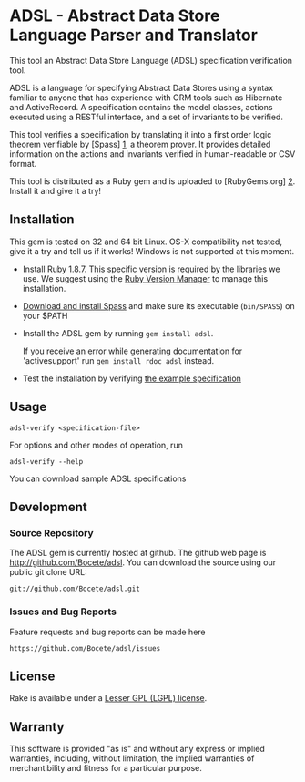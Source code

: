 ADSL - Abstract Data Store Language Parser and Translator
=========================================================

This tool an Abstract Data Store Language (ADSL) specification verification tool.

ADSL is a language for specifying Abstract Data Stores using a syntax familiar to anyone that has experience
with ORM tools such as Hibernate and ActiveRecord. A specification contains the model classes, actions executed
using a RESTful interface, and a set of invariants to be verified.

This tool verifies a specification by translating it into a first order logic theorem verifiable by [Spass] [1],
a theorem prover. It provides detailed information on the actions and invariants verified in human-readable or
CSV format.

This tool is distributed as a Ruby gem and is uploaded to [RubyGems.org] [2]. Install it and give it a try!


Installation
------------

This gem is tested on 32 and 64 bit Linux. OS-X compatibility not tested, give it a try
and tell us if it works! Windows is not supported at this moment.

 - Install Ruby 1.8.7. This specific version is required by the libraries we use. We suggest using the
   [Ruby Version Manager](https://rvm.io/rvm/install/) to manage this installation.
 - [Download and install Spass](http://www.spass-prover.org/download/index.html) and make sure its 
   executable (`bin/SPASS`) on your $PATH
 - Install the ADSL gem by running `gem install adsl`.
   
   If you receive an error while generating documentation for 'activesupport' run `gem install rdoc adsl` instead.
 - Test the installation by verifying [the example specification](https://raw.github.com/Bocete/adsl/master/example/running-example.adsl)

Usage
-----

    adsl-verify <specification-file>

For options and other modes of operation, run

    adsl-verify --help

You can download sample ADSL specifications 


Development
-----------

### Source Repository

The ADSL gem is currently hosted at github. The github web page is http://github.com/Bocete/adsl.
You can download the source using our public git clone URL:

    git://github.com/Bocete/adsl.git

### Issues and Bug Reports

Feature requests and bug reports can be made here

    https://github.com/Bocete/adsl/issues


License
-------

Rake is available under a [Lesser GPL (LGPL) license](LICENSE).


Warranty
--------

This software is provided "as is" and without any express or
implied warranties, including, without limitation, the implied
warranties of merchantibility and fitness for a particular
purpose.

  [1]: http://www.spass-prover.org/ "Spass"
  [2]: https://rubygems.org/gems/adsl "RubyGems.org"
